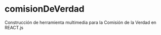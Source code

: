 # comisionDeVerdad
Construcción de herramienta multimedia para la Comisión de la Verdad en REACT.js

